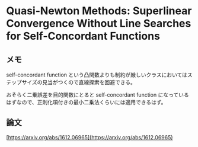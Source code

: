 # Quasi-Newton Methods: Superlinear Convergence Without Line Searches for Self-Concordant Functions

## メモ

self-concordant function という凸関数よりも制約が厳しいクラスにおいてはステップサイズの見当がつくので直線探索を回避できる。

おそらく二乗誤差を目的関数にとると self-concordant function になっているはずなので、正則化項付きの最小二乗法くらいには適用できるはず。

## 論文

[https://arxiv.org/abs/1612.06965](https://arxiv.org/abs/1612.06965)

